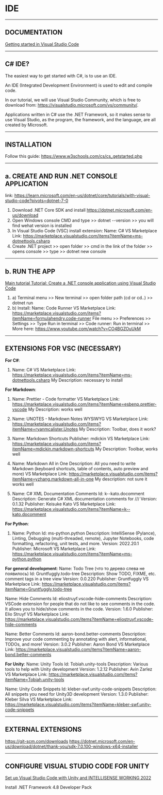 # IDE


---


## DOCUMENTATION

[Getting started in Visual Studio Code](https://code.visualstudio.com/docs/?dv=win)


---


## C# IDE?

The easiest way to get started with C#, is to use an IDE.

An IDE (Integrated Development Environment) is used to edit and compile code.

In our tutorial, we will use Visual Studio Community, which is free to download from:
https://visualstudio.microsoft.com/vs/community/.

Applications written in C# use the .NET Framework, so it makes sense to use Visual Studio, as the program, the framework, and the language, are all created by Microsoft.


---


## INSTALLATION

Follow this guide:
https://www.w3schools.com/cs/cs_getstarted.php


---


## a. CREATE AND RUN .NET CONSOLE APPLICATION
link: https://learn.microsoft.com/en-us/dotnet/core/tutorials/with-visual-studio-code?pivots=dotnet-7-0
1. Download .NET Core SDK and install
https://dotnet.microsoft.com/en-us/download
2. Open Windows console CMD and type >> dotnet --version >> you will find wehat version is installed
3. In Visual Studio Code (VSC) install extension:
Name: C#
VS Marketplace Link: https://marketplace.visualstudio.com/items?itemName=ms-dotnettools.csharp
4. Create .NET project >> open folder >> cmd in the link of the folder >> opens console >> type >> dotnet new console


---


## b. RUN THE APP

[Main tutorial ](https://www.youtube.com/watch?v=CO4BGZOuUkM)
[Tutorial: Create a .NET console application using Visual Studio Code](https://learn.microsoft.com/en-us/dotnet/core/tutorials/with-visual-studio-code?pivots=dotnet-7-0)

1. a) Terminal menu >> New terminal >> open folder path (cd or cd..) >> dotnet run
2. b) Install:
Name: Code Runner
VS Marketplace Link: https://marketplace.visualstudio.com/items?itemName=formulahendry.code-runner
File menu >> Preferences >> Settings >> Type Run in terminal >> Code runner: Run in terminal >> More here: https://www.youtube.com/watch?v=CO4BGZOuUkM


---


## EXTENSIONS FOR VSC (NECESSARY)

**For C#**:

1. Name: C#
VS Marketplace Link: https://marketplace.visualstudio.com/items?itemName=ms-dotnettools.csharp
My Description: necessary to install

**For Markdown**:

1. Name: Prettier - Code formatter
VS Marketplace Link: https://marketplace.visualstudio.com/items?itemName=esbenp.prettier-vscode
My Description: works well

1. Name: UNOTES - Markdown Notes WYSIWYG
VS Marketplace Link: https://marketplace.visualstudio.com/items?itemName=ryanmcalister.Unotes
My Description: Toolbar, does it work?

1. Name: Markdown Shortcuts
Publisher: mdickin
VS Marketplace Link: https://marketplace.visualstudio.com/items?itemName=mdickin.markdown-shortcuts
My Description: Toolbar, works well

1. Name: Markdown All in One
Description: All you need to write Markdown (keyboard shortcuts, table of contents, auto preview and more)
VS Marketplace Link: https://marketplace.visualstudio.com/items?itemName=yzhang.markdown-all-in-one
My description: not sure it works well

1. Name: C# XML Documentation Comments
Id: k--kato.docomment
Description: Generate C# XML documentation comments for ///
Version: 0.1.32
Publisher: Keisuke Kato
VS Marketplace Link: https://marketplace.visualstudio.com/items?itemName=k--kato.docomment


**For Python**:

1. Name: Python
Id: ms-python.python
Description: IntelliSense (Pylance), Linting, Debugging (multi-threaded, remote), Jupyter Notebooks, code formatting, refactoring, unit tests, and more.
Version: 2022.20.1
Publisher: Microsoft
VS Marketplace Link: https://marketplace.visualstudio.com/items?itemName=ms-python.python


**For general development**:
Name: Todo Tree (что то дерево слева не появилось)
Id: Gruntfuggly.todo-tree
Description: Show TODO, FIXME, etc. comment tags in a tree view
Version: 0.0.220
Publisher: Gruntfuggly
VS Marketplace Link: https://marketplace.visualstudio.com/items?itemName=Gruntfuggly.todo-tree

Name: Hide Comments
Id: eliostruyf.vscode-hide-comments
Description: VSCode extension for people that do not like to see comments in the code. It allows you to hide/show comments in the code.
Version: 1.6.0
Publisher: Elio Struyf
VS Marketplace Link: https://marketplace.visualstudio.com/items?itemName=eliostruyf.vscode-hide-comments

Name: Better Comments
Id: aaron-bond.better-comments
Description: Improve your code commenting by annotating with alert, informational, TODOs, and more!
Version: 3.0.2
Publisher: Aaron Bond
VS Marketplace Link: https://marketplace.visualstudio.com/items?itemName=aaron-bond.better-comments


**For Unity**:
Name: Unity Tools
Id: Tobiah.unity-tools
Description: Various tools to help with Unity development
Version: 1.2.12
Publisher: Avin Zarlez
VS Marketplace Link: https://marketplace.visualstudio.com/items?itemName=Tobiah.unity-tools

Name: Unity Code Snippets
Id: kleber-swf.unity-code-snippets
Description: All snippets you need for Unity3D development
Version: 1.3.0
Publisher: Kleber Silva
VS Marketplace Link: https://marketplace.visualstudio.com/items?itemName=kleber-swf.unity-code-snippets

---



## EXTERNAL EXTENSIONS

https://git-scm.com/downloads
https://dotnet.microsoft.com/en-us/download/dotnet/thank-you/sdk-7.0.100-windows-x64-installer



---



## CONFIGURE VISUAL STUDIO CODE FOR UNITY

[Set up Visual Studio Code with Unity and INTELLISENSE WORKING 2022](https://www.youtube.com/watch?v=ihVAKiJdd40)

Install .NET Framework 4.8 Developer Pack
[](https://dotnet.microsoft.com/en-us/download/dotnet-framework)

